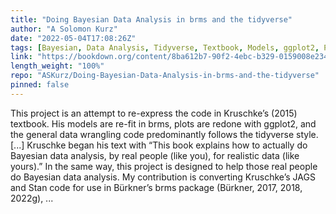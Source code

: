 ```yaml
---
title: "Doing Bayesian Data Analysis in brms and the tidyverse"
author: "A Solomon Kurz"
date: "2022-05-04T17:08:26Z"
tags: [Bayesian, Data Analysis, Tidyverse, Textbook, Models, ggplot2, Package]
link: "https://bookdown.org/content/8ba612b7-90f2-4ebc-b329-0159008e2340/"
length_weight: "100%"
repo: "ASKurz/Doing-Bayesian-Data-Analysis-in-brms-and-the-tidyverse"
pinned: false
---
```


This project is an attempt to re-express the code in Kruschke’s (2015) textbook. His models are re-fit in brms, plots are redone with ggplot2, and the general data wrangling code predominantly follows the tidyverse style. [...] Kruschke began his text with “This book explains how to actually do Bayesian data analysis, by real people (like you), for realistic data (like yours).” In the same way, this project is designed to help those real people do Bayesian data analysis. My contribution is converting Kruschke’s JAGS and Stan code for use in Bürkner’s brms package (Bürkner, 2017, 2018, 2022g),  ...
